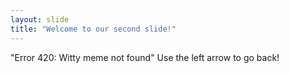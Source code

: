 ```yaml
---
layout: slide
title: "Welcome to our second slide!"
---
```

"Error 420: Witty meme not found"
Use the left arrow to go back!
